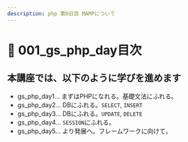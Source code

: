 ```yaml
---
description: php 第0日目 MAMPについて
---
```


# 🐘 001\_gs\_php\_day目次

## 本講座では、以下のように学びを進めます

- gs_php_day1... まずはPHPになれる。基礎文法にふれる。
- gs_php_day2... DBにふれる。`SELECT`, `INSERT`
- gs_php_day3... DBにふれる。`UPDATE`, `DELETE`
- gs_php_day4... `SESSION`にふれる。
- gs_php_day5... より発展へ。フレームワークに向けて。
